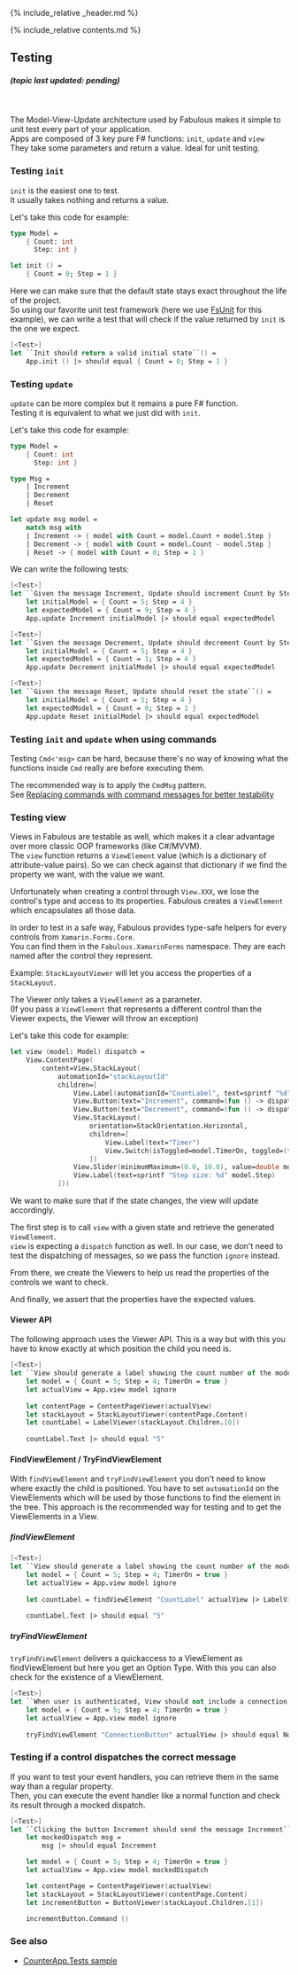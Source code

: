{% include_relative _header.md %}

{% include_relative contents.md %}

Testing
------
##### (topic last updated: pending)
<br /> 

The Model-View-Update architecture used by Fabulous makes it simple to unit test every part of your application.  
Apps are composed of 3 key pure F# functions: `init`, `update` and `view`  
They take some parameters and return a value. Ideal for unit testing.

### Testing `init`

`init` is the easiest one to test.  
It usually takes nothing and returns a value.

Let's take this code for example:

```fsharp
type Model =
    { Count: int
      Step: int }

let init () =
    { Count = 0; Step = 1 }
```

Here we can make sure that the default state stays exact throughout the life of the project.  
So using our favorite unit test framework (here we use [FsUnit](https://fsprojects.github.io/FsUnit/) for this example), we can write a test that will check if the value returned by `init` is the one we expect.

```fsharp
[<Test>]
let ``Init should return a valid initial state``() =
    App.init () |> should equal { Count = 0; Step = 1 }
```

### Testing `update`

`update` can be more complex but it remains a pure F# function.  
Testing it is equivalent to what we just did with `init`.

Let's take this code for example:

```fsharp
type Model =
    { Count: int
      Step: int }

type Msg =
    | Increment
    | Decrement
    | Reset 

let update msg model =
    match msg with
    | Increment -> { model with Count = model.Count + model.Step }
    | Decrement -> { model with Count = model.Count - model.Step }
    | Reset -> { model with Count = 0; Step = 1 }
```

We can write the following tests:

```fsharp
[<Test>]
let ``Given the message Increment, Update should increment Count by Step``() =
    let initialModel = { Count = 5; Step = 4 }
    let expectedModel = { Count = 9; Step = 4 }
    App.update Increment initialModel |> should equal expectedModel

[<Test>]
let ``Given the message Decrement, Update should decrement Count by Step``() =
    let initialModel = { Count = 5; Step = 4 }
    let expectedModel = { Count = 1; Step = 4 }
    App.update Decrement initialModel |> should equal expectedModel

[<Test>]
let ``Given the message Reset, Update should reset the state``() =
    let initialModel = { Count = 5; Step = 4 }
    let expectedModel = { Count = 0; Step = 1 }
    App.update Reset initialModel |> should equal expectedModel
```

### Testing `init` and `update` when using commands

Testing `Cmd<'msg>` can be hard, because there's no way of knowing what the functions inside `Cmd` really are before executing them.

The recommended way is to apply the `CmdMsg` pattern.  
See [Replacing commands with command messages for better testability](Fabulous.XamarinForms/update.html#replacing-commands-with-command-messages-for-better-testability)

### Testing view

Views in Fabulous are testable as well, which makes it a clear advantage over more classic OOP frameworks (like C#/MVVM).  
The `view` function returns a `ViewElement` value (which is a dictionary of attribute-value pairs). So we can check against that dictionary if we find the property we want, with the value we want.

Unfortunately when creating a control through `View.XXX`, we lose the control's type and access to its properties. Fabulous creates a `ViewElement` which encapsulates all those data.  

In order to test in a safe way, Fabulous provides type-safe helpers for every controls from `Xamarin.Forms.Core`.  
You can find them in the `Fabulous.XamarinForms` namespace. They are each named after the control they represent.

Example: `StackLayoutViewer` will let you access the properties of a `StackLayout`.  

The Viewer only takes a `ViewElement` as a parameter.  
(If you pass a `ViewElement` that represents a different control than the Viewer expects, the Viewer will throw an exception)

Let's take this code for example:
```fsharp
let view (model: Model) dispatch =  
    View.ContentPage(
        content=View.StackLayout(
            automationId="stackLayoutId"
            children=[ 
                View.Label(automationId="CountLabel", text=sprintf "%d" model.Count)
                View.Button(text="Increment", command=(fun () -> dispatch Increment))
                View.Button(text="Decrement", command=(fun () -> dispatch Decrement)) 
                View.StackLayout(
                    orientation=StackOrientation.Horizontal, 
                    children=[
                        View.Label(text="Timer")
                        View.Switch(isToggled=model.TimerOn, toggled=(fun on -> dispatch (TimerToggled on.Value)))
                    ])
                View.Slider(minimumMaximum=(0.0, 10.0), value=double model.Step, valueChanged=(fun args -> dispatch (SetStep (int args.NewValue))))
                View.Label(text=sprintf "Step size: %d" model.Step)
            ]))   
```

We want to make sure that if the state changes, the view will update accordingly.

The first step is to call `view` with a given state and retrieve the generated `ViewElement`.  
`view` is expecting a `dispatch` function as well. In our case, we don't need to test the dispatching of messages, so we pass the function `ignore` instead.

From there, we create the Viewers to help us read the properties of the controls we want to check.

And finally, we assert that the properties have the expected values.

#### Viewer API
The following approach uses the Viewer API. This is a way but with this you have to know exactly at which position the child you need is. 

```fsharp
[<Test>]
let ``View should generate a label showing the count number of the model``() =
    let model = { Count = 5; Step = 4; TimerOn = true }
    let actualView = App.view model ignore
    
    let contentPage = ContentPageViewer(actualView)
    let stackLayout = StackLayoutViewer(contentPage.Content)
    let countLabel = LabelViewer(stackLayout.Children.[0])
    
    countLabel.Text |> should equal "5"
```

#### FindViewElement / TryFindViewElement
With `findViewElement` and `tryFindViewElement` you don't need to know where exactly the child is positioned. You have to set `automationId` on the ViewElements which will be used by those functions to find the element in the tree. 
This approach is the recommended way for testing and to get the ViewElements in a View.

##### findViewElement
```fsharp
[<Test>]
let ``View should generate a label showing the count number of the model``() =
    let model = { Count = 5; Step = 4; TimerOn = true }
    let actualView = App.view model ignore
    
    let countLabel = findViewElement "CountLabel" actualView |> LabelViewer
    
    countLabel.Text |> should equal "5"
```

##### tryFindViewElement
`tryFindViewElement` delivers a quickaccess to a ViewElement as findViewElement but here you get an Option Type. With this you can also check for the existence of a ViewElement. 

```fsharp
[<Test>]
let ``When user is authenticated, View should not include a connection button``() =
    let model = { Count = 5; Step = 4; TimerOn = true }
    let actualView = App.view model ignore
    
    tryFindViewElement "ConnectionButton" actualView |> should equal None
``` 

### Testing if a control dispatches the correct message

If you want to test your event handlers, you can retrieve them in the same way than a regular property.  
Then, you can execute the event handler like a normal function and check its result through a mocked dispatch.

```fsharp
[<Test>]
let ``Clicking the button Increment should send the message Increment``() =
    let mockedDispatch msg =
        msg |> should equal Increment

    let model = { Count = 5; Step = 4; TimerOn = true }
    let actualView = App.view model mockedDispatch

    let contentPage = ContentPageViewer(actualView)
    let stackLayout = StackLayoutViewer(contentPage.Content)
    let incrementButton = ButtonViewer(stackLayout.Children.[1])

    incrementButton.Command ()
```


### See also
- [CounterApp.Tests sample](https://github.com/fsprojects/Fabulous/blob/v1.0/Fabulous.XamarinForms/samples/CounterApp/CounterApp.Tests/Tests.fs)
